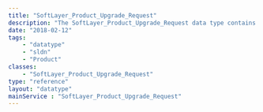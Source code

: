 ```yaml
---
title: "SoftLayer_Product_Upgrade_Request"
description: "The SoftLayer_Product_Upgrade_Request data type contains general information relating to a hardware, virtual server, or service upgrade. It also relates a [SoftLayer_Billing_Order](reference/datatypes/SoftLayer_Billing_Order) to a [SoftLayer_Ticket](reference/datatypes/SoftLayer_Ticket). "
date: "2018-02-12"
tags:
    - "datatype"
    - "sldn"
    - "Product"
classes:
    - "SoftLayer_Product_Upgrade_Request"
type: "reference"
layout: "datatype"
mainService : "SoftLayer_Product_Upgrade_Request"
---
```

